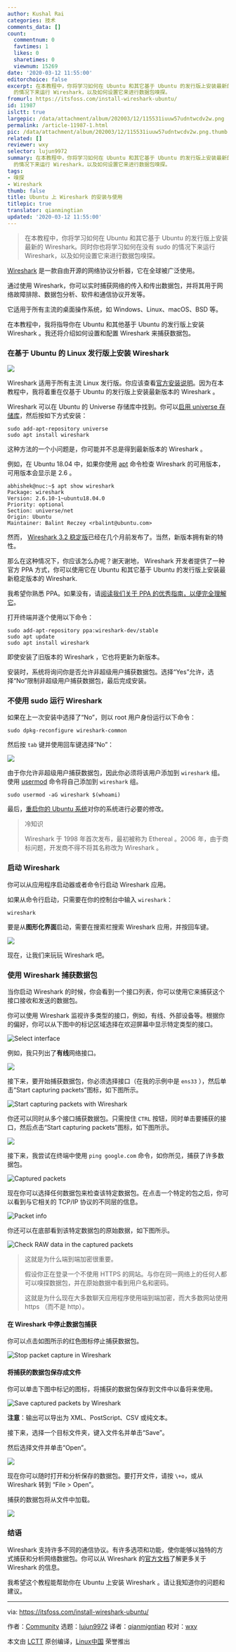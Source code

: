 ```yaml
---
author: Kushal Rai
categories: 技术
comments_data: []
count:
  commentnum: 0
  favtimes: 1
  likes: 0
  sharetimes: 0
  viewnum: 15269
date: '2020-03-12 11:55:00'
editorchoice: false
excerpt: 在本教程中，你将学习如何在 Ubuntu 和其它基于 Ubuntu 的发行版上安装最新的 Wireshark。同时你也将学习如何在没有 sudo
  的情况下来运行 Wireshark，以及如何设置它来进行数据包嗅探。
fromurl: https://itsfoss.com/install-wireshark-ubuntu/
id: 11987
islctt: true
largepic: /data/attachment/album/202003/12/115531iuuw57udntwcdv2w.png
permalink: /article-11987-1.html
pic: /data/attachment/album/202003/12/115531iuuw57udntwcdv2w.png.thumb.jpg
related: []
reviewer: wxy
selector: lujun9972
summary: 在本教程中，你将学习如何在 Ubuntu 和其它基于 Ubuntu 的发行版上安装最新的 Wireshark。同时你也将学习如何在没有 sudo
  的情况下来运行 Wireshark，以及如何设置它来进行数据包嗅探。
tags:
- 嗅探
- Wireshark
thumb: false
title: Ubuntu 上 Wireshark 的安装与使用
titlepic: true
translator: qianmingtian
updated: '2020-03-12 11:55:00'
---
```



> 
> 在本教程中，你将学习如何在 Ubuntu 和其它基于 Ubuntu 的发行版上安装最新的 Wireshark。同时你也将学习如何在没有 sudo 的情况下来运行 Wireshark，以及如何设置它来进行数据包嗅探。
> 
> 
> 


[Wireshark](https://www.wireshark.org/) 是一款自由开源的网络协议分析器，它在全球被广泛使用。


通过使用 Wireshark，你可以实时捕获网络的传入和传出数据包，并将其用于网络故障排除、数据包分析、软件和通信协议开发等。


它适用于所有主流的桌面操作系统，如 Windows、Linux、macOS、BSD 等。


在本教程中，我将指导你在 Ubuntu 和其他基于 Ubuntu 的发行版上安装 Wireshark 。我还将介绍如何设置和配置 Wireshark 来捕获数据包。


### 在基于 Ubuntu 的 Linux 发行版上安装 Wireshark


![](/data/attachment/album/202003/12/115531iuuw57udntwcdv2w.png)


Wireshark 适用于所有主流 Linux 发行版。你应该查看[官方安装说明](https://www.wireshark.org/docs/wsug_html_chunked/ChBuildInstallUnixInstallBins.html)。因为在本教程中，我将着重在仅基于 Ubuntu 的发行版上安装最新版本的 Wireshark 。


Wireshark 可以在 Ubuntu 的 Universe 存储库中找到。你可以[启用 universe 存储库](https://itsfoss.com/ubuntu-repositories/)，然后按如下方式安装：



```
sudo add-apt-repository universe
sudo apt install wireshark
```

这种方法的一个小问题是，你可能并不总是得到最新版本的 Wireshark 。


例如，在 Ubuntu 18.04 中，如果你使用 [apt](https://itsfoss.com/apt-command-guide/) 命令检查 Wireshark 的可用版本，可用版本会显示是 2.6 。



```
abhishek@nuc:~$ apt show wireshark
Package: wireshark
Version: 2.6.10-1~ubuntu18.04.0
Priority: optional
Section: universe/net
Origin: Ubuntu
Maintainer: Balint Reczey <rbalint@ubuntu.com>
```

然而， [Wireshark 3.2 稳定版](https://www.wireshark.org/news/20191218.html)已经在几个月前发布了。当然，新版本拥有新的特性。


那么在这种情况下，你应该怎么办呢？谢天谢地， Wireshark 开发者提供了一种官方 PPA 方式，你可以使用它在 Ubuntu 和其它基于 Ubuntu 的发行版上安装最新稳定版本的 Wireshark.


我希望你熟悉 PPA。如果没有，请[阅读我们关于 PPA 的优秀指南，以便完全理解它](https://itsfoss.com/ppa-guide/)。


打开终端并逐个使用以下命令：



```
sudo add-apt-repository ppa:wireshark-dev/stable
sudo apt update
sudo apt install wireshark
```

即使安装了旧版本的 Wireshark ，它也将更新为新版本。


安装时，系统将询问你是否允许非超级用户捕获数据包。选择“Yes”允许，选择“No”限制非超级用户捕获数据包，最后完成安装。


### 不使用 sudo 运行 Wireshark


如果在上一次安装中选择了“No”，则以 root 用户身份运行以下命令：



```
sudo dpkg-reconfigure wireshark-common
```

然后按 `tab` 键并使用回车键选择“No”：


![](/data/attachment/album/202003/12/115535e0v0wqnn5x50w62r.png)


由于你允许非超级用户捕获数据包，因此你必须将该用户添加到 `wireshark` 组。使用 [usermod](https://linuxhandbook.com/usermod-command/) 命令将自己添加到 `wireshark` 组。



```
sudo usermod -aG wireshark $(whoami)
```

最后，[重启你的 Ubuntu 系统](https://itsfoss.com/schedule-shutdown-ubuntu/)对你的系统进行必要的修改。



> 
> 冷知识
> 
> 
> Wireshark 于 1998 年首次发布，最初被称为 Ethereal 。2006 年，由于商标问题，开发商不得不将其名称改为 Wireshark 。
> 
> 
> 


### 启动 Wireshark


你可以从应用程序启动器或者命令行启动 Wireshark 应用。


如果从命令行启动，只需要在你的控制台中输入 `wireshark`：



```
wireshark
```

要是从**图形化界面**启动，需要在搜索栏搜索 Wireshark 应用，并按回车键。


![](/data/attachment/album/202003/12/115537zetu5e1t5iwp85dd.png)


现在，让我们来玩玩 Wireshark 吧。


### 使用 Wireshark 捕获数据包


当你启动 Wireshark 的时候，你会看到一个接口列表，你可以使用它来捕获这个接口接收和发送的数据包。


你可以使用 Wireshark 监视许多类型的接口，例如，有线、外部设备等。根据你的偏好，你可以从下图中的标记区域选择在欢迎屏幕中显示特定类型的接口。


![Select interface](/data/attachment/album/202003/12/115540wprooaftzo8l39nz.jpg)


例如，我只列出了**有线**网络接口。


![](/data/attachment/album/202003/12/115542aiddliilletd3izx.jpg)


接下来，要开始捕获数据包，你必须选择接口（在我的示例中是 `ens33` ），然后单击“Start capturing packets”图标，如下图所示。


![Start capturing packets with Wireshark](/data/attachment/album/202003/12/115544uxcek5e5knxekeun.jpg)


你还可以同时从多个接口捕获数据包。只需按住 `CTRL` 按钮，同时单击要捕获的接口，然后点击“Start capturing packets”图标，如下图所示。


![](/data/attachment/album/202003/12/115545zs8pqaup3t9rro8r.jpg)


接下来，我尝试在终端中使用 `ping google.com` 命令，如你所见，捕获了许多数据包。


![Captured packets](/data/attachment/album/202003/12/115548eiyixoj8emk8glhm.jpg)


现在你可以选择任何数据包来检查该特定数据包。在点击一个特定的包之后，你可以看到与它相关的 TCP/IP 协议的不同层的信息。


![Packet info](/data/attachment/album/202003/12/115550arsmqmwp2rxvw26u.png)


你还可以在底部看到该特定数据包的原始数据，如下图所示。


![Check RAW data in the captured packets](/data/attachment/album/202003/12/115554n5704o7qqa071smm.png)



> 
> 这就是为什么端到端加密很重要。
> 
> 
> 假设你正在登录一个不使用 HTTPS 的网站。与你在同一网络上的任何人都可以嗅探数据包，并在原始数据中看到用户名和密码。
> 
> 
> 这就是为什么现在大多数聊天应用程序使用端到端加密，而大多数网站使用 https （而不是 http）。
> 
> 
> 


#### 在 Wireshark 中停止数据包捕获


你可以点击如图所示的红色图标停止捕获数据包。


![Stop packet capture in Wireshark](/data/attachment/album/202003/12/115559yo00jd5dflrvafw5.png)


#### 将捕获的数据包保存成文件


你可以单击下图中标记的图标，将捕获的数据包保存到文件中以备将来使用。


![Save captured packets by Wireshark](/data/attachment/album/202003/12/115602hk5na15uykknbwek.jpg)


**注意**：输出可以导出为 XML、PostScript、CSV 或纯文本。


接下来，选择一个目标文件夹，键入文件名并单击“Save”。


然后选择文件并单击“Open”。


![](/data/attachment/album/202003/12/115605w6nimr6r0xa0sb7a.jpg)


现在你可以随时打开和分析保存的数据包。要打开文件，请按 `\+o`，或从 Wireshark 转到 “File > Open”。


捕获的数据包将从文件中加载。


![](/data/attachment/album/202003/12/115607eccpcpcc0wwzk0bu.png)


### 结语


Wireshark 支持许多不同的通信协议。有许多选项和功能，使你能够以独特的方式捕获和分析网络数据包。你可以从 Wireshark 的[官方文档](https://www.wireshark.org/docs/https://www.wireshark.org/docs/)了解更多关于 Wireshark 的信息。


我希望这个教程能帮助你在 Ubuntu 上安装 Wireshark 。请让我知道你的问题和建议。




---


via: <https://itsfoss.com/install-wireshark-ubuntu/>


作者：[Community](https://itsfoss.com/author/itsfoss/) 选题：[lujun9972](https://github.com/lujun9972) 译者：[qianmigntian](https://github.com/qianmigntian) 校对：[wxy](https://github.com/wxy)


本文由 [LCTT](https://github.com/LCTT/TranslateProject) 原创编译，[Linux中国](https://linux.cn/) 荣誉推出